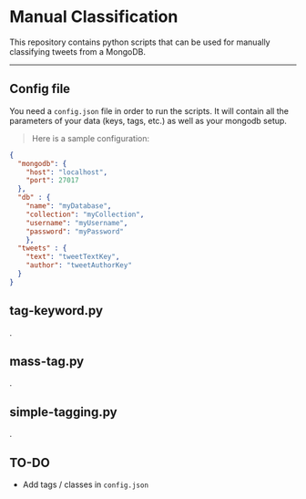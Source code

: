 # Manual Classification

This repository contains python scripts that can be used for manually classifying tweets from a MongoDB.

-----------------------

## Config file

You need a `config.json` file in order to run the scripts. It will contain all the parameters of your data (keys, tags, etc.) as well as your mongodb setup. 
> Here is a sample configuration:

```json
{
  "mongodb": {
    "host": "localhost",
    "port": 27017
  },
  "db" : {
  	"name": "myDatabase",
  	"collection": "myCollection",
  	"username": "myUsername",
  	"password": "myPassword"
	},
  "tweets" : {
    "text": "tweetTextKey",
    "author": "tweetAuthorKey"
  }
}
```

## tag-keyword.py
.

## mass-tag.py
.

## simple-tagging.py
.

## TO-DO

* Add tags / classes in `config.json`